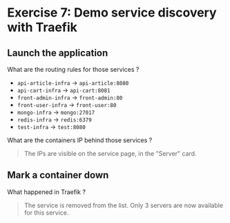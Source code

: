 
# Exercise 7: Demo service discovery with Traefik

## Launch the application

What are the routing rules for those services ?
- `api-article-infra` -> `api-article:8080`
- `api-cart-infra` -> `api-cart:8081`
- `front-admin-infra` -> `front-admin:80`
- `front-user-infra` -> `front-user:80`
- `mongo-infra` -> `mongo:27017`
- `redis-infra` -> `redis:6379`
- `test-infra` -> `test:8080`
 
What are the containers IP behind those services ?
> The IPs are visible on the service page, in the "Server" card.

## Mark a container down

What happened in Traefik ?
> The service is removed from the list. Only 3 servers are now available for this service.
